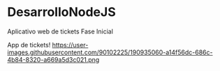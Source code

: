 # DesarrolloNodeJS
Aplicativo web de tickets Fase Inicial

App de tickets!
https://user-images.githubusercontent.com/90102225/190935060-a14f56dc-686c-4b84-8320-a669a5d3c021.png
